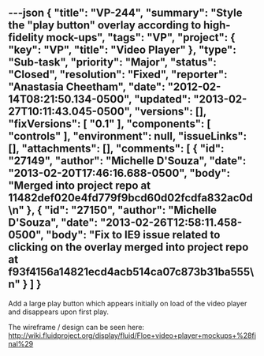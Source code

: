 ---json
{
  "title": "VP-244",
  "summary": "Style the \"play button\" overlay according to high-fidelity mock-ups",
  "tags": "VP",
  "project": {
    "key": "VP",
    "title": "Video Player"
  },
  "type": "Sub-task",
  "priority": "Major",
  "status": "Closed",
  "resolution": "Fixed",
  "reporter": "Anastasia Cheetham",
  "date": "2012-02-14T08:21:50.134-0500",
  "updated": "2013-02-27T10:11:43.045-0500",
  "versions": [],
  "fixVersions": [
    "0.1"
  ],
  "components": [
    "controls"
  ],
  "environment": null,
  "issueLinks": [],
  "attachments": [],
  "comments": [
    {
      "id": "27149",
      "author": "Michelle D'Souza",
      "date": "2013-02-20T17:46:16.688-0500",
      "body": "Merged into project repo at 11482def020e4fd779f9bcd60d02fcdfa832ac0d\n"
    },
    {
      "id": "27150",
      "author": "Michelle D'Souza",
      "date": "2013-02-26T12:58:11.458-0500",
      "body": "Fix to IE9 issue related to clicking on the overlay merged into project repo at f93f4156a14821ecd4acb514ca07c873b31ba555\n"
    }
  ]
}
---
Add a large play button which appears initially on load of the video player and disappears upon first play.

The wireframe / design can be seen here:\
<http://wiki.fluidproject.org/display/fluid/Floe+video+player+mockups+%28final%29>

        